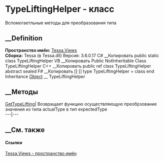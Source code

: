 # TypeLiftingHelper - класс
Вспомогаетльные методы для преобразования типа
## __Definition
 **Пространство имён:** [Tessa.Views](N_Tessa_Views.htm)  
 **Сборка:** Tessa (в Tessa.dll) Версия: 3.6.0.17
C# __Копировать
     public static class TypeLiftingHelper
VB __Копировать
     Public NotInheritable Class TypeLiftingHelper
C++ __Копировать
     public ref class TypeLiftingHelper abstract sealed
F# __Копировать
     [<AbstractClassAttribute>]
    [<SealedAttribute>]
    type TypeLiftingHelper = class end
Inheritance
    [Object](https://learn.microsoft.com/dotnet/api/system.object) __ TypeLiftingHelper
##  __Методы
[GetTypeLifting](M_Tessa_Views_TypeLiftingHelper_GetTypeLifting.htm)|
Возвращает функцию осуществляющую преобрзование значения из типа actualType в
тип expectedType  
---|---  
##  __См. также
#### Ссылки
[Tessa.Views - пространство имён](N_Tessa_Views.htm)

